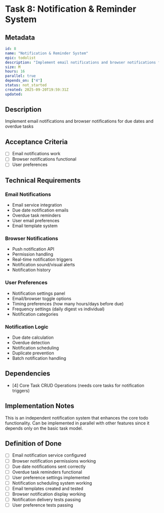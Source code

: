 # Task 8: Notification & Reminder System

## Metadata
```yaml
id: 8
name: "Notification & Reminder System"
epic: todolist
description: "Implement email notifications and browser notifications for due dates and overdue tasks"
size: M
hours: 16
parallel: true
depends_on: ["4"]
status: not_started
created: 2025-09-20T19:59:31Z
updated: 
```

## Description
Implement email notifications and browser notifications for due dates and overdue tasks

## Acceptance Criteria
- [ ] Email notifications work
- [ ] Browser notifications functional
- [ ] User preferences

## Technical Requirements

### Email Notifications
- Email service integration
- Due date notification emails
- Overdue task reminders
- User email preferences
- Email template system

### Browser Notifications
- Push notification API
- Permission handling
- Real-time notification triggers
- Notification sound/visual alerts
- Notification history

### User Preferences
- Notification settings panel
- Email/browser toggle options
- Timing preferences (how many hours/days before due)
- Frequency settings (daily digest vs individual)
- Notification categories

### Notification Logic
- Due date calculation
- Overdue detection
- Notification scheduling
- Duplicate prevention
- Batch notification handling

## Dependencies
- [4] Core Task CRUD Operations (needs core tasks for notification triggers)

## Implementation Notes
This is an independent notification system that enhances the core todo functionality. Can be implemented in parallel with other features since it depends only on the basic task model.

## Definition of Done
- [ ] Email notification service configured
- [ ] Browser notification permissions working
- [ ] Due date notifications sent correctly
- [ ] Overdue task reminders functional
- [ ] User preference settings implemented
- [ ] Notification scheduling system working
- [ ] Email templates created and tested
- [ ] Browser notification display working
- [ ] Notification delivery tests passing
- [ ] User preference tests passing
